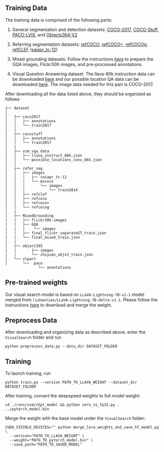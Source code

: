 ## Training Data

The training data is comprised of the following parts:

1. General segmentation and detection datasets: [COCO-2017]([http://images.cocodataset.org/zips/train2017.zip](https://cocodataset.org/#download)), [COCO-Stuff]([http://calvin.inf.ed.ac.uk/wp-content/uploads/data/cocostuffdataset/stuffthingmaps_trainval2017.zip](https://github.com/nightrome/cocostuff)), [PACO-LVIS](https://github.com/facebookresearch/paco/tree/main#dataset-setup), and [Objects364-V2](https://www.objects365.org/overview.html)

2. Referring segmentation datasets: [refCOCO](https://web.archive.org/web/20220413011718/https://bvisionweb1.cs.unc.edu/licheng/referit/data/refcoco.zip), [refCOCO+](https://web.archive.org/web/20220413011656/https://bvisionweb1.cs.unc.edu/licheng/referit/data/refcoco+.zip), [refCOCOg](https://web.archive.org/web/20220413012904/https://bvisionweb1.cs.unc.edu/licheng/referit/data/refcocog.zip), [refCLEF](https://web.archive.org/web/20220413011817/https://bvisionweb1.cs.unc.edu/licheng/referit/data/refclef.zip) ([saiapr_tc-12](https://web.archive.org/web/20220515000000/http://bvisionweb1.cs.unc.edu/licheng/referit/data/images/saiapr_tc-12.zip)) 

3. Mixed grounding datasets: Follow the instructions [here](https://github.com/ashkamath/mdetr/blob/main/.github/pretrain.md) to prepare the GQA images, Flickr30K images, and pre-processed annotations.

4. Visual Question Answering dataset: The llava-80k instruction data can be downloaded [here](https://huggingface.co/datasets/liuhaotian/LLaVA-Instruct-150K/blob/main/llava_instruct_80k.json) and our possible location QA data can be downloaded [here](https://huggingface.co/datasets/craigwu/vsm_vqa_data). The image data needed for this part is COCO-2017.

After downloading all the data listed above, they should be organized as follows
```
├── dataset
│
│   ├── coco2017
|   |   ├── annotations
│   │   └── train2017
|   |
│   ├── cocostuff
|   |   ├── annotations
│   │   └── train2017
|   |
│   ├── vsm_vqa_data
│   │   ├── llava_instruct_80k.json
│   │   └── possible_locations_conv_86k.json
|   |
│   ├── refer_seg
│   │   ├── images
│   │   |   ├── saiapr_tc-12 
│   │   |   └── mscoco
│   │   |       └── images
│   │   |           └── train2014
│   │   ├── refclef
│   │   ├── refcoco
│   │   ├── refcoco+
│   │   └── refcocog
|   |
|   ├── MixedGrounding
|   |   ├── flickr30k-images
|   |   ├── GQA
|   |   |    └── images
|   |   ├── final_flickr_separateGT_train.json
|   |   └── final_mixed_train.json
|   |
|   ├── object365
|   |       ├── images
|   |       └── zhiyuan_objv2_train.json
│   └── vlpart
│       └──  paco
               └── annotations
```

## Pre-trained weights

Our visual search model is based on `LLaVA-Lightning-7B-v1-1` model merged from `liuhaotian/LLaVA-Lightning-7B-delta-v1-1`. Please follow the instructions [here](https://github.com/haotian-liu/LLaVA/blob/main/docs/MODEL_ZOO.md) to download and merge the weight.

## Preprocess Data

After downloading and organizing data as described above, enter the `VisualSearch` folder and run

```
python preprocess_data.py --data_dir DATASET_FOLDER
```
## Training
To launch training, run
```
python train.py --version PATH_TO_LLAVA_WEIGHT --dataset_dir DATASET_FOLDER
```

After training, convert the deepspeed weights to full model weight:
```
cd ./runs/vsm/ckpt_model && python zero_to_fp32.py . ../pytorch_model.bin
```

Merge the weight with the base model under the `VisualSearch` folder:
```
CUDA_VISIBLE_DEVICES="" python merge_lora_weights_and_save_hf_model.py \
  --version="PATH_TO_LLAVA_WEIGHT" \
  --weight="PATH_TO_pytorch_model.bin" \
  --save_path="PATH_TO_SAVED_MODEL"
```
